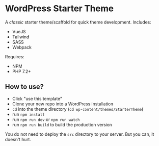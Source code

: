 # WordPress Starter Theme

A *classic* starter theme/scaffold for quick theme development. Includes:

- VueJS
- Tailwind
- SASS
- Webpack

Requires:
- NPM
- PHP 7.2+
## How to use?
- Click "use this template"
- Clone your new repo into a WordPress installation
- `cd` into the theme directory (`cd wp-content/themes/StarterTheme`)
- run `npm install`
- run `npm run dev` or `npm run watch`
- run `npm run build` to build the production version

You do not need to deploy the `src` directory to your server. But you can, it doesn't hurt.